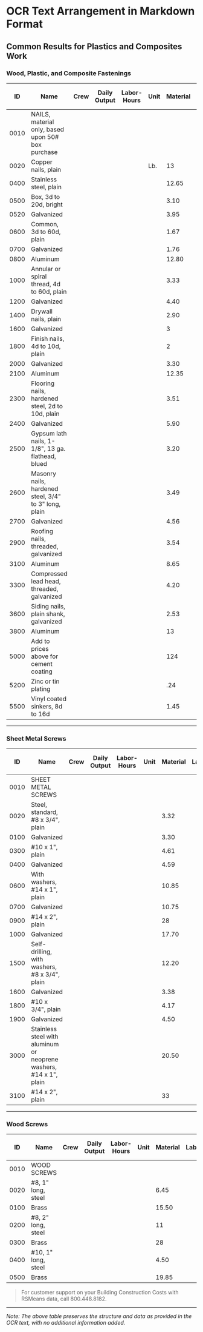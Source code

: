 # OCR Text Arrangement in Markdown Format

## Common Results for Plastics and Composites Work

### Wood, Plastic, and Composite Fastenings

| ID   | Name                                              | Crew | Daily Output | Labor-Hours | Unit | Material                                              | Labor | Equipment | Total | Total Incl O&P |
|-------|---------------------------------------------------|-------|--------------|-------------|-------|--------------------------------------------------------|--------|-----------|--------|----------------|
| 0010 | NAILS, material only, based upon 50# box purchase |       |              |             |       |                                                        |        |           |        |                |
| 0020 | Copper nails, plain                                |       |              |             | Lb.   | 13                                                     |        |           | 13     | 14.30          |
| 0400 | Stainless steel, plain                             |       |              |             |       | 12.65                                                  |        |           | 12.65  | 13.90          |
| 0500 | Box, 3d to 20d, bright                             |       |              |             |       | 3.10                                                   |        |           | 3.10   | 3.41           |
| 0520 | Galvanized                                         |       |              |             |       | 3.95                                                   |        |           | 33.9532| 4.35           |
| 0600 | Common, 3d to 60d, plain                            |       |              |             |       | 1.67                                                   |        |           | 1.67   | 1.84           |
| 0700 | Galvanized                                         |       |              |             |       | 1.76                                                   |        |           | 1.76   | 1.94           |
| 0800 | Aluminum                                           |       |              |             |       | 12.80                                                  |        |           | 12.80  | 14.10          |
| 1000 | Annular or spiral thread, 4d to 60d, plain        |       |              |             |       | 3.33                                                   |        |           | 3.33   | 3.66           |
| 1200 | Galvanized                                         |       |              |             |       | 4.40                                                   |        |           | 4.44   | 4.84           |
| 1400 | Drywall nails, plain                                |       |              |             |       | 2.90                                                   |        |           | 2.90   | 3.19           |
| 1600 | Galvanized                                         |       |              |             |       | 3                                                      |        |           | 3.30   |                |
| 1800 | Finish nails, 4d to 10d, plain                     |       |              |             |       | 2                                                      |        |           | 2.20   |                |
| 2000 | Galvanized                                         |       |              |             |       | 3.30                                                   |        |           | 3.30   | 3.63           |
| 2100 | Aluminum                                           |       |              |             |       | 12.35                                                  |        |           | 12.35  | 13.60          |
| 2300 | Flooring nails, hardened steel, 2d to 10d, plain  |       |              |             |       | 3.51                                                   |        |           | 3.51   | 3.86           |
| 2400 | Galvanized                                         |       |              |             |       | 5.90                                                   |        |           | 5.90   | 6.50           |
| 2500 | Gypsum lath nails, 1-1/8", 13 ga. flathead, blued |       |              |             |       | 3.20                                                   |        |           | 3.20   | 3.52           |
| 2600 | Masonry nails, hardened steel, 3/4" to 3" long, plain |   |              |             |       | 3.49                                                   |        |           | 3.49   | 3.84           |
| 2700 | Galvanized                                         |       |              |             |       | 4.56                                                   |        |           | 4.56   | 5.00           |
| 2900 | Roofing nails, threaded, galvanized                |       |              |             |       | 3.54                                                   |        |           | 3.54   | 3.89           |
| 3100 | Aluminum                                           |       |              |             |       | 8.65                                                   |        |           | 8.65   | 9.55           |
| 3300 | Compressed lead head, threaded, galvanized         |       |              |             |       | 4.20                                                   |        |           | 4.20   | 4.62           |
| 3600 | Siding nails, plain shank, galvanized               |       |              |             |       | 2.53                                                   |        |           | 2.53   | 2.78           |
| 3800 | Aluminum                                           |       |              |             |       | 13                                                     |        |           | 13     | 14.30          |
| 5000 | Add to prices above for cement coating              |       |              |             |       | 124                                                    |        |           | .19    | .21            |
| 5200 | Zinc or tin plating                                |       |              |             |       | .24                                                    |        |           | .24    | .26            |
| 5500 | Vinyl coated sinkers, 8d to 16d                   |       |              |             |       | 1.45                                                   |        |           | 1.45   | 1.60           |

---

### Sheet Metal Screws

| ID   | Name                                              | Crew | Daily Output | Labor-Hours | Unit | Material                                              | Labor | Equipment | Total | Total Incl O&P |
|-------|---------------------------------------------------|-------|--------------|-------------|-------|--------------------------------------------------------|--------|-----------|--------|----------------|
| 0010 | SHEET METAL SCREWS                                |       |              |             |       |                                                        |        |           |        |                |
| 0020 | Steel, standard, #8 x 3/4", plain                |       |              |             |       | 3.32                                                   |        |           | 3.32   | 3.65           |
| 0100 | Galvanized                                        |       |              |             |       | 3.30                                                   |        |           | 3.30   | 3.63           |
| 0300 | #10 x 1", plain                                   |       |              |             |       | 4.61                                                   |        |           | 4.61   | 5.05           |
| 0400 | Galvanized                                        |       |              |             |       | 4.59                                                   |        |           | 4.59   | 5.05           |
| 0600 | With washers, #14 x 1", plain                     |       |              |             |       | 10.85                                                  |        |           | 10.85  | 11.90          |
| 0700 | Galvanized                                        |       |              |             |       | 10.75                                                  |        |           | 10.75  | 11.85          |
| 0900 | #14 x 2", plain                                   |       |              |             |       | 28                                                     |        |           | 28     | 30.50          |
| 1000 | Galvanized                                        |       |              |             |       | 17.70                                                  |        |           | 17.70  | 19.50          |
| 1500 | Self-drilling, with washers, #8 x 3/4", plain    |       |              |             |       | 12.20                                                  |        |           | 12.20  | 13.45          |
| 1600 | Galvanized                                        |       |              |             |       | 3.38                                                   |        |           | 3.38   | 3.72           |
| 1800 | #10 x 3/4", plain                                 |       |              |             |       | 4.17                                                   |        |           | 4.17   | 4.59           |
| 1900 | Galvanized                                        |       |              |             |       | 4.50                                                   |        |           | 4.50   | 4.95           |
| 3000 | Stainless steel with aluminum or neoprene washers, #14 x 1", plain | | | | | 20.50 | | 20.50 | 22.50 |
| 3100 | #14 x 2", plain                                   |       |              |             |       | 33                                                     |        |           | 33     | 36             |

---

### Wood Screws

| ID   | Name                                              | Crew | Daily Output | Labor-Hours | Unit | Material                                              | Labor | Equipment | Total | Total Incl O&P |
|-------|---------------------------------------------------|-------|--------------|-------------|-------|--------------------------------------------------------|--------|-----------|--------|----------------|
| 0010 | WOOD SCREWS                                      |       |              |             |       |                                                        |        |           |        |                |
| 0020 | #8, 1" long, steel                              |       |              |             |       | 6.45                                                   |        |           | 6.45   | 7.10           |
| 0100 | Brass                                            |       |              |             |       | 15.50                                                  |        |           | 15.50  | 17.05          |
| 0200 | #8, 2" long, steel                              |       |              |             |       | 11                                                     |        |           | 11     | 12.10          |
| 0300 | Brass                                            |       |              |             |       | 28                                                     |        |           | 28     | 31             |
| 0400 | #10, 1" long, steel                             |       |              |             |       | 4.50                                                   |        |           | 4.50   | 4.95           |
| 0500 | Brass                                            |       |              |             |       | 19.85                                                  |        |           | 19.85  | 22             |

> For customer support on your Building Construction Costs with RSMeans data, call 800.448.8182.

---

*Note: The above table preserves the structure and data as provided in the OCR text, with no additional information added.*